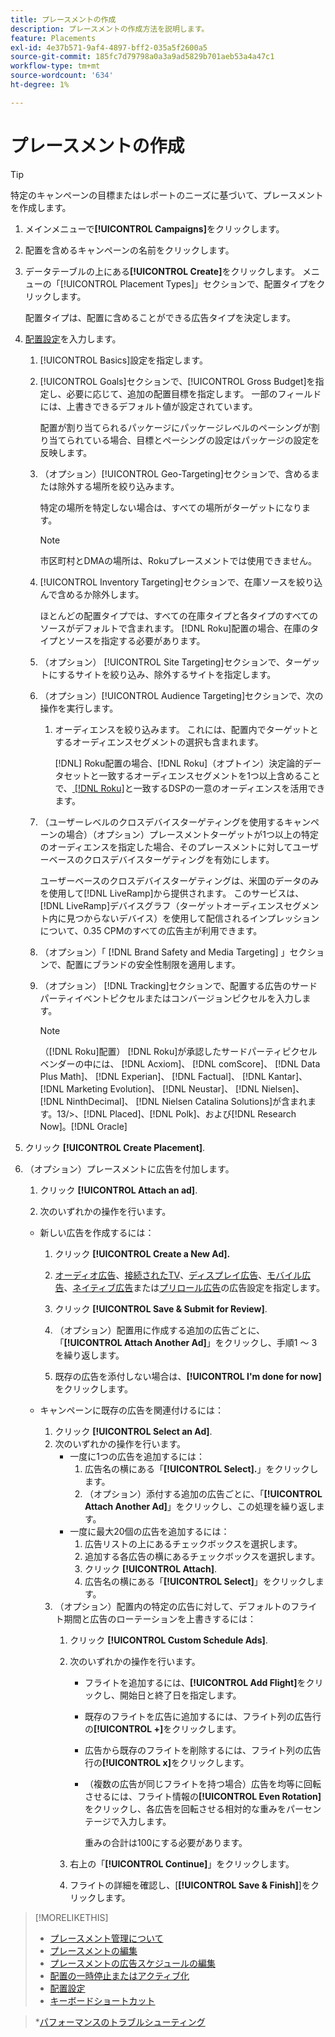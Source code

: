 ```yaml
---
title: プレースメントの作成
description: プレースメントの作成方法を説明します。
feature: Placements
exl-id: 4e37b571-9af4-4897-bff2-035a5f2600a5
source-git-commit: 185fc7d79798a0a3a9ad5829b701aeb53a4a47c1
workflow-type: tm+mt
source-wordcount: '634'
ht-degree: 1%

---
```


# プレースメントの作成

>[!TIP]
>
>特定のキャンペーンの目標またはレポートのニーズに基づいて、プレースメントを作成します。

1. メインメニューで&#x200B;**[!UICONTROL Campaigns]**&#x200B;をクリックします。

1. 配置を含めるキャンペーンの名前をクリックします。

1. データテーブルの上にある&#x200B;**[!UICONTROL Create]**&#x200B;をクリックします。 メニューの「[!UICONTROL Placement Types]」セクションで、配置タイプをクリックします。

   配置タイプは、配置に含めることができる広告タイプを決定します。

1. [配置設定](placement-settings.md)を入力します。

   1. [!UICONTROL Basics]設定を指定します。

   1. [!UICONTROL Goals]セクションで、[!UICONTROL Gross Budget]を指定し、必要に応じて、追加の配置目標を指定します。
一部のフィールドには、上書きできるデフォルト値が設定されています。

      配置が割り当てられるパッケージにパッケージレベルのペーシングが割り当てられている場合、目標とペーシングの設定はパッケージの設定を反映します。

   1. （オプション）[!UICONTROL Geo-Targeting]セクションで、含めるまたは除外する場所を絞り込みます。

      特定の場所を特定しない場合は、すべての場所がターゲットになります。

      >[!NOTE]
      >
      >市区町村とDMAの場所は、Rokuプレースメントでは使用できません。

   1. [!UICONTROL Inventory Targeting]セクションで、在庫ソースを絞り込んで含めるか除外します。

      ほとんどの配置タイプでは、すべての在庫タイプと各タイプのすべてのソースがデフォルトで含まれます。 [!DNL Roku]配置の場合、在庫のタイプとソースを指定する必要があります。

   1. （オプション） [!UICONTROL Site Targeting]セクションで、ターゲットにするサイトを絞り込み、除外するサイトを指定します。

   1. （オプション）[!UICONTROL Audience Targeting]セクションで、次の操作を実行します。

      1. オーディエンスを絞り込みます。 これには、配置内でターゲットとするオーディエンスセグメントの選択も含まれます。

         [!DNL] Roku配置の場合、[!DNL Roku]（オプトイン）決定論的データセットと一致するオーディエンスセグメントを1つ以上含めることで、[ [!DNL Roku]](/help/dsp/inventory/roku-inventory.md)と一致するDSPの一意のオーディエンスを活用できます。
   1. （ユーザーレベルのクロスデバイスターゲティングを使用するキャンペーンの場合）（オプション）プレースメントターゲットが1つ以上の特定のオーディエンスを指定した場合、そのプレースメントに対してユーザーベースのクロスデバイスターゲティングを有効にします。

      ユーザーベースのクロスデバイスターゲティングは、米国のデータのみを使用して[!DNL LiveRamp]から提供されます。 このサービスは、[!DNL LiveRamp]デバイスグラフ（ターゲットオーディエンスセグメント内に見つからないデバイス）を使用して配信されるインプレッションについて、0.35 CPMのすべての広告主が利用できます。

   1. （オプション）「 [!DNL Brand Safety and Media Targeting] 」セクションで、配置にブランドの安全性制限を適用します。

   1. （オプション） [!DNL Tracking]セクションで、配置する広告のサードパーティイベントピクセルまたはコンバージョンピクセルを入力します。

      >[!NOTE]
      >
      >（[!DNL Roku]配置） [!DNL Roku]が承認したサードパーティピクセルベンダーの中には、 [!DNL Acxiom]、 [!DNL comScore]、 [!DNL Data Plus Math]、 [!DNL Experian]、 [!DNL Factual]、 [!DNL Kantar]、 [!DNL Marketing Evolution]、 [!DNL Neustar]、 [!DNL Nielsen]、 [!DNL NinthDecimal]、 [!DNL Nielsen Catalina Solutions]が含まれます。13/>、[!DNL Placed]、[!DNL Polk]、および[!DNL Research Now]。[!DNL Oracle]


1. クリック **[!UICONTROL Create Placement]**.

1. （オプション）プレースメントに広告を付加します。

   1. クリック **[!UICONTROL Attach an ad]**.

   1. 次のいずれかの操作を行います。
   * 新しい広告を作成するには：

      1. クリック **[!UICONTROL Create a New Ad].**

      1. [オーディオ広告](/help/dsp/campaign-management/ads/ad-settings-audio.md)、[接続されたTV](/help/dsp/campaign-management/ads/ad-settings-connected-tv.md)、[ディスプレイ広告](/help/dsp/campaign-management/ads/ad-settings-display.md)、[モバイル広告](/help/dsp/campaign-management/ads/ad-settings-mobile.md)、[ネイティブ広告](/help/dsp/campaign-management/ads/ad-settings-native.md)または[プリロール広告](/help/dsp/campaign-management/ads/ad-settings-pre-roll.md)の広告設定を指定します。

      1. クリック **[!UICONTROL Save & Submit for Review]**.

      1. （オプション）配置用に作成する追加の広告ごとに、「**[!UICONTROL Attach Another Ad]**」をクリックし、手順1 ～ 3を繰り返します。

      1. 既存の広告を添付しない場合は、**[!UICONTROL I'm done for now]**&#x200B;をクリックします。
   * キャンペーンに既存の広告を関連付けるには：

      1. クリック **[!UICONTROL Select an Ad]**.
      1. 次のいずれかの操作を行います。
         * 一度に1つの広告を追加するには：
            1. 広告名の横にある「**[!UICONTROL Select].**」をクリックします。
            1. （オプション）添付する追加の広告ごとに、「**[!UICONTROL Attach Another Ad]**」をクリックし、この処理を繰り返します。
         * 一度に最大20個の広告を追加するには：
            1. 広告リストの上にあるチェックボックスを選択します。
            1. 追加する各広告の横にあるチェックボックスを選択します。
            1. クリック **[!UICONTROL Attach]**.
            1. 広告名の横にある「**[!UICONTROL Select]**」をクリックします。
      1. （オプション）配置内の特定の広告に対して、デフォルトのフライト期間と広告のローテーションを上書きするには：
         1. クリック **[!UICONTROL Custom Schedule Ads]**.

         1. 次のいずれかの操作を行います。

            * フライトを追加するには、**[!UICONTROL Add Flight]**&#x200B;をクリックし、開始日と終了日を指定します。

            * 既存のフライトを広告に追加するには、フライト列の広告行の&#x200B;**[!UICONTROL +]**&#x200B;をクリックします。

            * 広告から既存のフライトを削除するには、フライト列の広告行の&#x200B;**[!UICONTROL x]**&#x200B;をクリックします。

            * （複数の広告が同じフライトを持つ場合）広告を均等に回転させるには、フライト情報の&#x200B;**[!UICONTROL Even Rotation]**&#x200B;をクリックし、各広告を回転させる相対的な重みをパーセンテージで入力します。

               重みの合計は100にする必要があります。
         1. 右上の「**[!UICONTROL Continue]**」をクリックします。

         1. フライトの詳細を確認し、[**[!UICONTROL Save & Finish]**]をクリックします。




>[!MORELIKETHIS]
>
>* [プレースメント管理について](placement-about.md)
>* [プレースメントの編集](placement-edit.md)
>* [プレースメントの広告スケジュールの編集](placement-edit-ad-schedule.md)
>* [配置の一時停止またはアクティブ化](placement-pause-activate.md)
>* [配置設定](placement-settings.md)
>* [キーボードショートカット](/help/dsp/campaign-management/reports/keyboard-shortcuts.md)

   >*[パフォーマンスのトラブルシューティング](/help/dsp/optimization/troubleshooting-performance.md)

